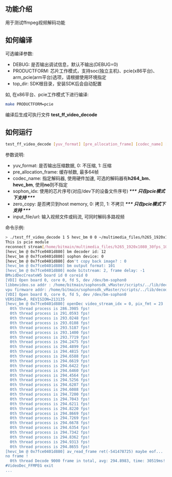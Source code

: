 ## 功能介绍
用于测试ffmpeg视频解码功能

## 如何编译

可选编译参数:
* DEBUG: 是否输出调试信息，默认不输出(DEBUG=0)
* PRODUCTFORM: 芯片工作模式，支持soc(独立主机)、pcie(x86平台)、arm_pcie(arm平台)选项，请根据使用环境指定
* top_dir: SDK根目录，安装SDK后会自动配置

如, 在x86平台、pcie工作模式下进行编译:
``` bash
make PRODUCTFORM=pcie
```
编译后生成可执行文件<strong> test_ff_video_decode </strong>

## 如何运行
``` bash
test_ff_video_decode [yuv_format] [pre_allocation_frame] [codec_name] [sophon_idx] [zero_copy] [input_file/url] [input_file/url] ...
```
参数说明:
* yuv_format: 是否输出压缩数据, 0: 不压缩, 1: 压缩
* pre_allocation_frame: 缓存帧数, 最多64帧
* codec_name: 指定解码器, 使用硬件加速, 可选的解码器有<strong>h264_bm</strong>、<strong>hevc_bm</strong>, 使用<strong>no</strong>则不指定
* sophon_idx: 使用的芯片序号(对应/dev下的设备文件序号)<strong><em> *** 只在pcie模式下支持 *** </em></strong>
* zero_copy: 是否拷贝到host memory, 0: 拷贝, 1: 不拷贝<strong><em> *** 只在pcie模式下支持 *** </em></strong>
* input_file/url: 输入视频文件或码流, 可同时解码多路视频

命令示例:
``` bash 
> ./test_ff_video_decode 1 5 hevc_bm 0 0 ~/multimedia_files/h265_1920x1080_30fps_1024k_main.mp4
This is pcie module
reconnect stream[/home/bitmain/multimedia_files/h265_1920x1080_30fps_1024k_main.mp4] times:0.
[hevc_bm @ 0x7fce0401d880] bm decoder id: 12
[hevc_bm @ 0x7fce0401d880] sophon device: 0
[hevc_bm @ 0x7fce0401d880] don't copy back image? : 0
[hevc_bm @ 0x7fce0401d880] bm output format: 101
[hevc_bm @ 0x7fce0401d880] mode bitstream: 2, frame delay: -1
BMvidDecCreateW5 board id 0 coreid 0
[VDI] Open board 0, core 0, fd 5, dev /dev/bm-sophon0
libbmvideo.so addr : /home/bitmain/sophonsdk_vMaster/scripts/../lib/decode/pcie/libbmvideo.so, name_len: 59
vpu firmware addr: /home/bitmain/sophonsdk_vMaster/scripts/../lib/decode/pcie/vpu_firmware/chagall_dec.bin
[VDI] Open board 0, core 0, fd 5, dev /dev/bm-sophon0
VERSION=0, REVISION=213135
[hevc_bm @ 0x7fce0401d880] openDec video_stream_idx = 0, pix_fmt = 23
  0th thread process is 286.3985 fps!
  0th thread process is 291.0593 fps!
  0th thread process is 293.0248 fps!
  0th thread process is 293.0108 fps!
  0th thread process is 293.5187 fps!
  0th thread process is 293.1400 fps!
  0th thread process is 293.7719 fps!
  0th thread process is 294.2475 fps!
  0th thread process is 294.4899 fps!
  0th thread process is 294.4815 fps!
  0th thread process is 294.6588 fps!
  0th thread process is 294.6619 fps!
  0th thread process is 294.6422 fps!
  0th thread process is 294.6460 fps!
  0th thread process is 294.4564 fps!
  0th thread process is 294.5256 fps!
  0th thread process is 294.6207 fps!
  0th thread process is 294.6088 fps!
  0th thread process is 294.7200 fps!
  0th thread process is 294.7043 fps!
  0th thread process is 294.6211 fps!
  0th thread process is 294.8220 fps!
  0th thread process is 294.8669 fps!
  0th thread process is 294.7269 fps!
  0th thread process is 294.6678 fps!
  0th thread process is 294.6354 fps!
  0th thread process is 294.7342 fps!
  0th thread process is 294.8362 fps!
  0th thread process is 294.9313 fps!
  0th thread process is 294.8655 fps!
[hevc_bm @ 0x7fce0401d880] av_read_frame ret(-541478725) maybe eof...
no frame ! 
  0th thread Decode 9000 frame in total, avg: 294.8983, time: 30519ms!
#VideoDec_FFMPEG exit 
...
```